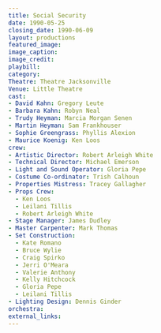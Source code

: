 ```yaml
---
title: Social Security
date: 1990-05-25
closing_date: 1990-06-09
layout: productions
featured_image:
image_caption:
image_credit:
playbill:
category:
Theatre: Theatre Jacksonville
Venue: Little Theatre
cast:
- David Kahn: Gregory Leute
- Barbara Kahn: Robyn Neal
- Trudy Heyman: Marcia Morgan Senen
- Martin Heyman: Sam Frankhouser
- Sophie Greengrass: Phyllis Alexion
- Maurice Koenig: Ken Loos
crew:
- Artistic Director: Robert Arleigh White
- Technical Director: Michael Emerson
- Light and Sound Operator: Gloria Pepe
- Costume Co-ordinator: Trish Calhoun
- Properties Mistress: Tracey Gallagher
- Props Crew:
  - Ken Loos
  - Leilani Tillis
  - Robert Arleigh White
- Stage Manager: James Dudley
- Master Carpenter: Mark Thomas
- Set Construction:
  - Kate Romano
  - Bruce Wylie
  - Craig Spirko
  - Jerri O'Meara
  - Valerie Anthony
  - Kelly Hitchcock
  - Gloria Pepe
  - Leilani Tillis
- Lighting Design: Dennis Ginder
orchestra:
external_links:
---
```

